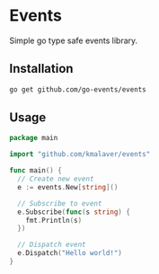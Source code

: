 # Events

Simple go type safe events library.

## Installation

```bash
go get github.com/go-events/events
```

## Usage

```go
package main

import "github.com/kmalaver/events"

func main() {
  // Create new event
  e := events.New[string]()

  // Subscribe to event
  e.Subscribe(func(s string) {
    fmt.Println(s)
  })

  // Dispatch event
  e.Dispatch("Hello world!")
}

```	
